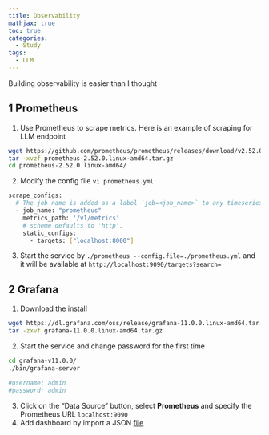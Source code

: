 ```yaml
---
title: Observability
mathjax: true
toc: true
categories:
  - Study
tags:
  - LLM
---
```


Building observability is easier than I thought

## 1 Prometheus
1. Use Prometheus to scrape metrics. Here is an example of scraping for LLM endpoint
```sh
wget https://github.com/prometheus/prometheus/releases/download/v2.52.0/prometheus-2.52.0.linux-amd64.tar.gz
tar -xvzf prometheus-2.52.0.linux-amd64.tar.gz
cd prometheus-2.52.0.linux-amd64/
```
2. Modify the config file `vi prometheus.yml`  
```sh
scrape_configs:
  # The job name is added as a label `job=<job_name>` to any timeseries scraped from this config.
  - job_name: "prometheus"
    metrics_path: '/v1/metrics'
    # scheme defaults to 'http'.
    static_configs:
      - targets: ["localhost:8000"]
```
3. Start the service by `./prometheus --config.file=./prometheus.yml` and it will be available at `http://localhost:9090/targets?search=`

## 2 Grafana
1. Download the install
```sh
wget https://dl.grafana.com/oss/release/grafana-11.0.0.linux-amd64.tar.gz
tar -zxvf grafana-11.0.0.linux-amd64.tar.gz
```
2. Start the service and change password for the first time  
```sh
cd grafana-v11.0.0/
./bin/grafana-server

#username: admin 
#password: admin
```
3. Click on the “Data Source” button, select **Prometheus** and specify the Prometheus URL `localhost:9090`
4. Add dashboard by import a JSON [file](https://docs.nvidia.com/nim/large-language-models/latest/_downloads/66e67782ce543dcccec574b1483f0ea0/nim-dashboard-example.json)